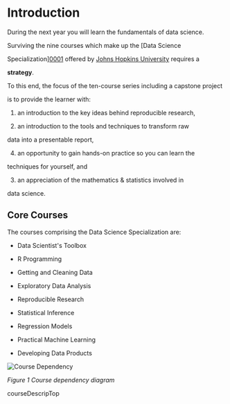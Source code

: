 # Introduction

During the next year you will learn the fundamentals of data science.

Surviving the nine courses which make up the [Data Science

Specialization][0001] offered by [Johns Hopkins University][jhu] requires a

**strategy**.

To this end, the focus of the ten-course series including a capstone project

is to provide the learner with:

1. an introduction to the key ideas behind reproducible research,

2. an introduction to the tools and techniques to transform raw

data into a presentable report,

4. an opportunity to gain hands-on practice so you can learn the

techniques for yourself, and

3. an appreciation of the mathematics & statistics involved in

data science.

## Core Courses

The courses comprising the Data Science Specialization are:

* Data Scientist's Toolbox

* R Programming

* Getting and Cleaning Data

* Exploratory Data Analysis

* Reproducible Research

* Statistical Inference

* Regression Models

* Practical Machine Learning

* Developing Data Products

![Course Dependency](dst_courses.png)

*Figure 1 Course dependency diagram*

[0001]: https://www.coursera.org/specialization/jhudatascience/1?utm_medium=

courseDescripTop

[jhu]: http://www.jhu.edu
